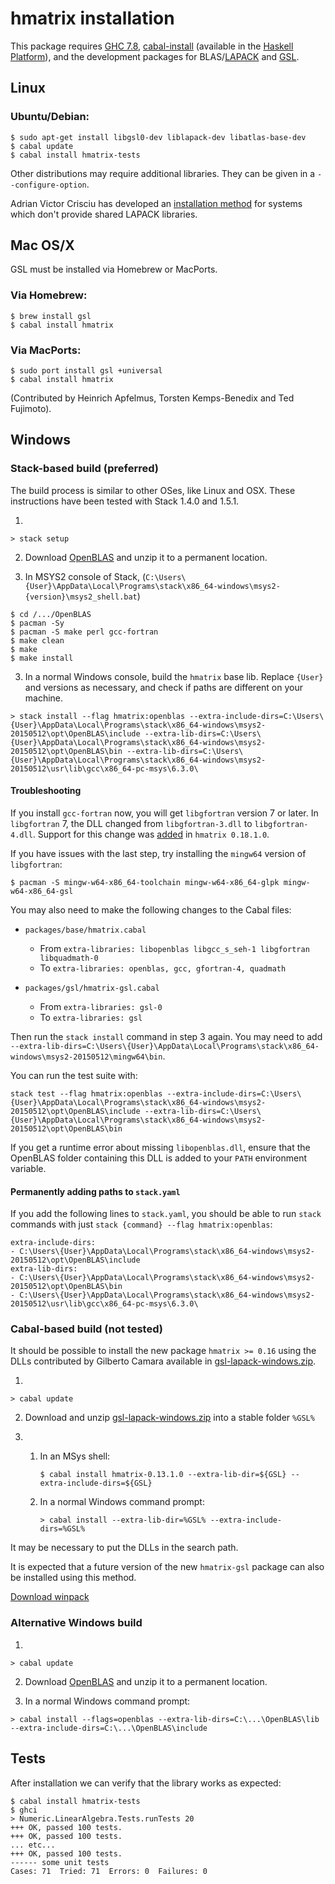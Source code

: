 # hmatrix installation

This package requires [GHC 7.8](http://www.haskell.org/ghc), [cabal-install](http://www.haskell.org/haskellwiki/Cabal-Install) (available in the [Haskell Platform](http://hackage.haskell.org/platform)), and the development packages for BLAS/[LAPACK](http://www.netlib.org/lapack) and [GSL](http://www.gnu.org/software/gsl).

## Linux ##################################################

### Ubuntu/Debian:

```
$ sudo apt-get install libgsl0-dev liblapack-dev libatlas-base-dev
$ cabal update
$ cabal install hmatrix-tests
```

Other distributions may require additional libraries. They can be given in a `--configure-option`.

Adrian Victor Crisciu has developed an [installation method](http://comments.gmane.org/gmane.comp.lang.haskell.glasgow.user/24976) for systems which don't provide shared LAPACK libraries.

## Mac OS/X ###############################################

GSL must be installed via Homebrew or MacPorts.

### Via Homebrew:

```
$ brew install gsl
$ cabal install hmatrix
```

###  Via MacPorts:

```
$ sudo port install gsl +universal
$ cabal install hmatrix
```

(Contributed by Heinrich Apfelmus, Torsten Kemps-Benedix and Ted Fujimoto).

## Windows ###############################################

### Stack-based build (preferred)

The build process is similar to other OSes, like Linux and OSX. These instructions have been tested with Stack 1.4.0 and 1.5.1.

1) 
```
> stack setup
```

2) Download [OpenBLAS](http://www.openblas.net/) and unzip it to a permanent location.

3) In MSYS2 console of Stack, (`C:\Users\{User}\AppData\Local\Programs\stack\x86_64-windows\msys2-{version}\msys2_shell.bat`)

```
$ cd /.../OpenBLAS
$ pacman -Sy
$ pacman -S make perl gcc-fortran
$ make clean
$ make
$ make install
```

3) In a normal Windows console, build the `hmatrix` base lib. Replace `{User}` and versions as necessary, and check if paths are different on your machine.

```
> stack install --flag hmatrix:openblas --extra-include-dirs=C:\Users\{User}\AppData\Local\Programs\stack\x86_64-windows\msys2-20150512\opt\OpenBLAS\include --extra-lib-dirs=C:\Users\{User}\AppData\Local\Programs\stack\x86_64-windows\msys2-20150512\opt\OpenBLAS\bin --extra-lib-dirs=C:\Users\{User}\AppData\Local\Programs\stack\x86_64-windows\msys2-20150512\usr\lib\gcc\x86_64-pc-msys\6.3.0\
```

#### Troubleshooting

If you install `gcc-fortran` now, you will get `libgfortran` version 7 or later. In `libgfortran` 7, the DLL changed from `libgfortran-3.dll` to `libgfortran-4.dll`. Support for this change was [added](https://github.com/albertoruiz/hmatrix/commit/f2eadcbadb07aaf93c8e727488c1198ff22e17f2#diff-e5faeafc4e191407dbfa8f9132344ab1R124) in `hmatrix 0.18.1.0`. 

If you have issues with the last step, try installing the `mingw64` version of `libgfortran`:

```
$ pacman -S mingw-w64-x86_64-toolchain mingw-w64-x86_64-glpk mingw-w64-x86_64-gsl
```

You may also need to make the following changes to the Cabal files:

* `packages/base/hmatrix.cabal`
  * From `extra-libraries: libopenblas libgcc_s_seh-1 libgfortran libquadmath-0`
  * To `extra-libraries: openblas, gcc, gfortran-4, quadmath`

* `packages/gsl/hmatrix-gsl.cabal`
  * From `extra-libraries: gsl-0`
  * To `extra-libraries: gsl`

Then run the `stack install` command in step 3 again. You may need to add `--extra-lib-dirs=C:\Users\{User}\AppData\Local\Programs\stack\x86_64-windows\msys2-20150512\mingw64\bin`.

You can run the test suite with:

```
stack test --flag hmatrix:openblas --extra-include-dirs=C:\Users\{User}\AppData\Local\Programs\stack\x86_64-windows\msys2-20150512\opt\OpenBLAS\include --extra-lib-dirs=C:\Users\{User}\AppData\Local\Programs\stack\x86_64-windows\msys2-20150512\opt\OpenBLAS\bin
```

If you get a runtime error about missing `libopenblas.dll`, ensure that the OpenBLAS folder containing this DLL is added to your `PATH` environment variable.

#### Permanently adding paths to `stack.yaml`

If you add the following lines to `stack.yaml`, you should be able to run `stack` commands with just `stack {command} --flag hmatrix:openblas`:

```
extra-include-dirs:
- C:\Users\{User}\AppData\Local\Programs\stack\x86_64-windows\msys2-20150512\opt\OpenBLAS\include
extra-lib-dirs:
- C:\Users\{User}\AppData\Local\Programs\stack\x86_64-windows\msys2-20150512\opt\OpenBLAS\bin
- C:\Users\{User}\AppData\Local\Programs\stack\x86_64-windows\msys2-20150512\usr\lib\gcc\x86_64-pc-msys\6.3.0\
```

### Cabal-based build (not tested)

It should be possible to install the new package `hmatrix >= 0.16` using
the DLLs contributed by Gilberto Camara available in [gsl-lapack-windows.zip](https://github.com/downloads/AlbertoRuiz/hmatrix/gsl-lapack-windows.zip).

1) 
```
> cabal update
```

2) Download and unzip [gsl-lapack-windows.zip](https://github.com/downloads/AlbertoRuiz/hmatrix/gsl-lapack-windows.zip) into a stable folder `%GSL%`

3)
    1) In an MSys shell:
       ```
       $ cabal install hmatrix-0.13.1.0 --extra-lib-dir=${GSL} --extra-include-dirs=${GSL}
       ```

    2) In a normal Windows command prompt:
       ```
       > cabal install --extra-lib-dir=%GSL% --extra-include-dirs=%GSL%
       ```

It may be necessary to put the DLLs in the search path.

It is expected that a future version of the new `hmatrix-gsl` package can also be installed
using this method.

[Download winpack](https://github.com/downloads/AlbertoRuiz/hmatrix/gsl-lapack-windows.zip)

### Alternative Windows build

1) 

```
> cabal update
```

2) Download [OpenBLAS](http://www.openblas.net/) and unzip it to a permanent location.

3) In a normal Windows command prompt:

```
> cabal install --flags=openblas --extra-lib-dirs=C:\...\OpenBLAS\lib --extra-include-dirs=C:\...\OpenBLAS\include
```

## Tests ###############################################

After installation we can verify that the library works as expected:

```
$ cabal install hmatrix-tests
$ ghci
> Numeric.LinearAlgebra.Tests.runTests 20
+++ OK, passed 100 tests.
+++ OK, passed 100 tests.
... etc...
+++ OK, passed 100 tests.
------ some unit tests
Cases: 71  Tried: 71  Errors: 0  Failures: 0
```
